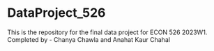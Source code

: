 # DataProject_526
This is the repository for the final data project for ECON 526 2023W1. 
Completed by - Chanya Chawla and Anahat Kaur Chahal
